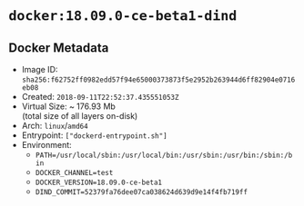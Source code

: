 # `docker:18.09.0-ce-beta1-dind`

## Docker Metadata

- Image ID: `sha256:f62752ff0982edd57f94e65000373873f5e2952b263944d6ff82904e0716eb08`
- Created: `2018-09-11T22:52:37.435551053Z`
- Virtual Size: ~ 176.93 Mb  
  (total size of all layers on-disk)
- Arch: `linux`/`amd64`
- Entrypoint: `["dockerd-entrypoint.sh"]`
- Environment:
  - `PATH=/usr/local/sbin:/usr/local/bin:/usr/sbin:/usr/bin:/sbin:/bin`
  - `DOCKER_CHANNEL=test`
  - `DOCKER_VERSION=18.09.0-ce-beta1`
  - `DIND_COMMIT=52379fa76dee07ca038624d639d9e14f4fb719ff`
